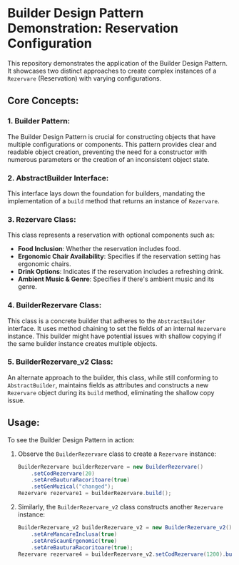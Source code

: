 # Builder Design Pattern Demonstration: Reservation Configuration

This repository demonstrates the application of the Builder Design Pattern. It showcases two distinct approaches to create complex instances of a `Rezervare` (Reservation) with varying configurations.

## Core Concepts:

### 1. **Builder Pattern**:
The Builder Design Pattern is crucial for constructing objects that have multiple configurations or components. This pattern provides clear and readable object creation, preventing the need for a constructor with numerous parameters or the creation of an inconsistent object state.

### 2. **AbstractBuilder Interface**:
This interface lays down the foundation for builders, mandating the implementation of a `build` method that returns an instance of `Rezervare`.

### 3. **Rezervare Class**:
This class represents a reservation with optional components such as:

- **Food Inclusion**: Whether the reservation includes food.
- **Ergonomic Chair Availability**: Specifies if the reservation setting has ergonomic chairs.
- **Drink Options**: Indicates if the reservation includes a refreshing drink.
- **Ambient Music & Genre**: Specifies if there's ambient music and its genre.

### 4. **BuilderRezervare Class**:
This class is a concrete builder that adheres to the `AbstractBuilder` interface. It uses method chaining to set the fields of an internal `Rezervare` instance. This builder might have potential issues with shallow copying if the same builder instance creates multiple objects.

### 5. **BuilderRezervare_v2 Class**:
An alternate approach to the builder, this class, while still conforming to `AbstractBuilder`, maintains fields as attributes and constructs a new `Rezervare` object during its `build` method, eliminating the shallow copy issue.

## Usage:

To see the Builder Design Pattern in action:

1. Observe the `BuilderRezervare` class to create a `Rezervare` instance:
   ```java
   BuilderRezervare builderRezervare = new BuilderRezervare()
       .setCodRezervare(20)
       .setAreBauturaRacoritoare(true)
       .setGenMuzical("changed");
   Rezervare rezervare1 = builderRezervare.build();
   ```

2. Similarly, the `BuilderRezervare_v2` class constructs another `Rezervare` instance:
   ```java
   BuilderRezervare_v2 builderRezervare_v2 = new BuilderRezervare_v2()
       .setAreMancareInclusa(true)
       .setAreScaunErgonomic(true)
       .setAreBauturaRacoritoare(true);
   Rezervare rezervare4 = builderRezervare_v2.setCodRezervare(1200).build();
   ```

